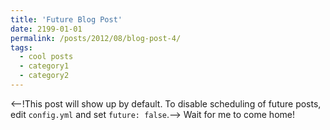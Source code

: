 ```yaml
---
title: 'Future Blog Post'
date: 2199-01-01
permalink: /posts/2012/08/blog-post-4/
tags:
  - cool posts
  - category1
  - category2
---
```


<--!This post will show up by default. To disable scheduling of future posts, edit `config.yml` and set `future: false`.-->
Wait for me to come home!

